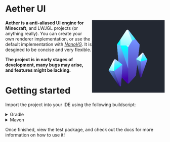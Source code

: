 # Aether UI


<img src="/docs/images/client-logo.png" align="right" width="230" height="230">
 
**Aether is a anti-aliased UI engine for Minecraft**, and LWJGL projects (or anything really). You can create your own renderer implementation, or use the default implementation with *[NanoVG](https://github.com/memononen/nanovg "An anti-aliased vector graphics library")*. It is desgined to be concise and very flexible. 

**The project is in early stages of development, many bugs may arise, and features might be lacking.**


# Getting started

Import the project into your IDE using the following buildscript: 

<details>
<summary>Gradle</summary>
 
```java
repositories {
  maven { url 'https://jitpack.io' }
}
 
dependencies {
  mplementation 'com.github.Prism-Client:Aether-UI:VERSION' 
}
```
 
</details>

<details>
<summary>Maven</summary>

Image using maven

</details>

Once finished, view the test package, and check out the docs for more information on how to use it!
